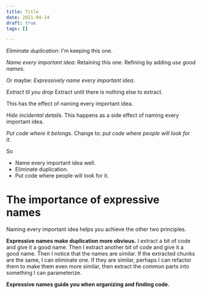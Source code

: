 ```yaml
---
title: Title
date: 2021-04-14
draft: true
tags: []

---
```


_Eliminate duplication_:
I'm keeping this one.

_Name every important idea_:
Retaining this one.
Refining by adding _use good names_.

Or maybe:
_Expressively name every important idea_.

_Extract til you drop_
Extract until there is nothing else to extract.

This has the effect of naming every important idea.

_Hide incidental details_.
This happens as a side effect of naming every important idea.

_Put code where it belongs_.
Change to:
_put code where people will look for it_.

So

  - Name every important idea well.
  - Eliminate duplication.
  - Put code where people will look for it.

# The importance of expressive names

Naming every important idea
helps you achieve the other two principles.

**Expressive names make duplication more obvious.**
I extract a bit of code and give it a good name.
Then I extract another bit of code and give it a good name.
Then I notice that the names are similar.
If the extracted chunks are the same,
I can eliminate one.
If they are similar,
perhaps I can refactor them to make them even more similar,
then extract the common parts
into something I can parameterize.

**Expressive names guide you when organizing and finding code.**
